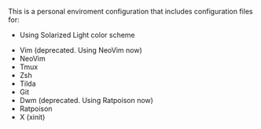 This is a personal enviroment configuration that includes configuration files for:

* Using Solarized Light color scheme

- Vim (deprecated. Using NeoVim now)
- NeoVim
- Tmux
- Zsh
- Tilda
- Git
- Dwm (deprecated. Using Ratpoison now)
- Ratpoison
- X (xinit)
